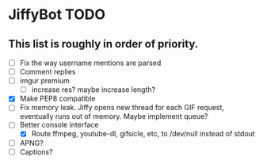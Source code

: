 # JiffyBot TODO
## This list is roughly in order of priority.

- [ ] Fix the way username mentions are parsed
- [ ] Comment replies
- [ ] imgur premium
	- [ ] increase res? maybe increase length?
- [X] Make PEP8 compatible
- [ ] Fix memory leak. Jiffy opens new thread for each GIF request, eventually runs out of memory. Maybe implement queue?
- [ ] Better console interface
	- [X] Route ffmpeg, youtube-dl, gifsicle, etc, to /dev/null instead of stdout
- [ ] APNG?
- [ ] Captions?